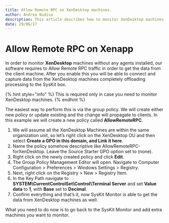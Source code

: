 ```yaml
---
title: Allow Remote RPC on XenDesktop machines.
author: Andrea Budisa
description: This article describes how to monitor XenDesktop machines with SysKit Monitor.
date: 29/06/17
---
```


# Allow Remote RPC on Xenapp

In order to monitor **XenDesktop** machines without any agents installed, our software requires to Allow Remote RPC traffic in order to get the data from the client machine. After you enable this you will be able to connect and capture data from the XenDesktop machines completely offloading processing to the SysKit box.

{% hint style="info" %}
This is required only in case you need to monitor XenDesktop machines.
{% endhint %}

The easiest way to perform this is via the group policy. We will create either new policy or update existing and the change will propagate to clients. In this example we will create a new policy called **AllowRemoteRPC**.

1. We will assume all the XenDesktop Machines are within the same organization unit, so let’s right click on the XenDesktop OU and then select **Create a GPO in this domain, and Link it here**.
2. Name the policy somehow descriptive like AllowRemoteRPC-forXenDesktop. Leave the Source Starter GPO option set to \(none\).
3. Right click on the newly created policy and click **Edit**.
4. The Group Policy Management Editor will open. Navigate to Computer Configuration &gt; Preferences &gt; Windows Settings &gt; Registry.
5. Next, right click on the Registry &gt; New &gt; Registry Item.
6. In the Key Path navigate to **SYSTEM\CurrentControlSet\Control\Terminal Server** and set **Value data** to **1**, with **Base** set to **Decimal**.
7. Confirm everything and that’s it, now SysKit Monitor is able to get the data from XenDesktop machines as well.

What you need to do now is to go back to the SysKit Monitor and add extra machines you want to monitor.

